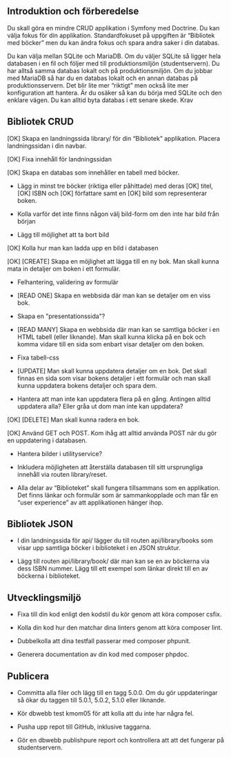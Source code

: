 ## Introduktion och förberedelse

Du skall göra en mindre CRUD applikation i Symfony med Doctrine. Du kan välja fokus för din applikation. Standardfokuset på uppgiften är “Bibliotek med böcker” men du kan ändra fokus och spara andra saker i din databas.

Du kan välja mellan SQLite och MariaDB. Om du väljer SQLite så ligger hela databasen i en fil och följer med till produktionsmiljön (studentservern). Du har alltså samma databas lokalt och på produktionsmiljön. Om du jobbar med MariaDB så har du en databas lokalt och en annan databas på produktionsservern. Det blir lite mer “riktigt” men också lite mer konfiguration att hantera. Är du osäker så kan du börja med SQLite och den enklare vägen. Du kan alltid byta databas i ett senare skede.
Krav

## Bibliotek CRUD

[OK] Skapa en landningssida library/ för din “Bibliotek” applikation. Placera landningssidan i din navbar.

[OK] Fixa innehåll för landningssidan

[OK] Skapa en databas som innehåller en tabell med böcker. 

* Lägg in minst tre böcker (riktiga eller påhittade) med deras 
    [OK] titel, 
    [OK] ISBN och 
    [OK] författare samt en 
    [OK] bild som representerar boken.

* Kolla varför det inte finns någon välj bild-form om den inte har bild från början

* Lägg till möjlighet att ta bort bild

[OK] Kolla hur man kan ladda upp en bild i databasen

[OK] [CREATE] Skapa en möjlighet att lägga till en ny bok. Man skall kunna mata in detaljer om boken i ett formulär.
* Felhantering, validering av formulär

* [READ ONE] Skapa en webbsida där man kan se detaljer om en viss bok.
* Skapa en "presentationssida"?

* [READ MANY] Skapa en webbsida där man kan se samtliga böcker i en HTML tabell (eller liknande). Man skall kunna klicka på en bok och komma vidare till en sida som enbart visar detaljer om den boken.

* Fixa tabell-css

* [UPDATE] Man skall kunna uppdatera detaljer om en bok. Det skall finnas en sida som visar bokens detaljer i ett formulär och man skall kunna uppdatera bokens detaljer och spara dem.

* Hantera att man inte kan uppdatera flera på en gång. Antingen alltid uppdatera alla? Eller gråa ut dom man inte kan uppdatera?

[OK] [DELETE] Man skall kunna radera en bok.

[OK] Använd GET och POST. Kom ihåg att alltid använda POST när du gör en uppdatering i databasen.

* Hantera bilder i utilityservice?

* Inkludera möjligheten att återställa databasen till sitt ursprungliga innehåll via routen library/reset.

* Alla delar av “Biblioteket” skall fungera tillsammans som en applikation. Det finns länkar och formulär som är sammankopplade och man får en “user experience” av att applikationen hänger ihop.

## Bibliotek JSON

* I din landningssida för api/ lägger du till routen api/library/books som visar upp samtliga böcker i biblioteket i en JSON struktur.

* Lägg till routen api/library/book/<isbn> där man kan se en av böckerna via dess ISBN nummer. Lägg till ett exempel som länkar direkt till en av böckerna i biblioteket.

## Utvecklingsmiljö

* Fixa till din kod enligt den kodstil du kör genom att köra composer csfix.

* Kolla din kod hur den matchar dina linters genom att köra composer lint.

* Dubbelkolla att dina testfall passerar med composer phpunit.

* Generera documentation av din kod med composer phpdoc.

## Publicera

* Committa alla filer och lägg till en tagg 5.0.0. Om du gör uppdateringar så ökar du taggen till 5.0.1, 5.0.2, 5.1.0 eller liknande.

* Kör dbwebb test kmom05 för att kolla att du inte har några fel.

* Pusha upp repot till GitHub, inklusive taggarna.

* Gör en dbwebb publishpure report och kontrollera att att det fungerar på studentservern.
